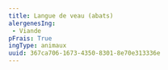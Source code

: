 ```yaml
---
title: Langue de veau (abats)
alergenesIng:
 - Viande
pFrais: True
ingType: animaux
uuid: 367ca706-1673-4350-8301-8e70e313336e
---
```

